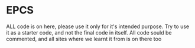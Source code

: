 # EPCS

ALL code is on here, please use it only for it's intended purpose.
Try to use it as a starter code, and not the final code in itself.
All code sould be commented, and all sites where we learnt it from is on there too
